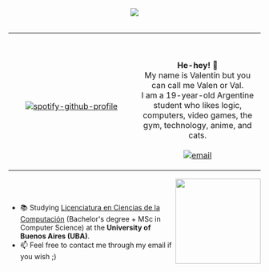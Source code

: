 <div align="center">
<img src="https://c.tenor.com/AV0aXNyLmlsAAAAC/neon-genesis-evangelion-misato-katsuragi.gif">
<br><br>
<table width="100%">
<td width="50%">
<div align="center">

&nbsp; <br> [![spotify-github-profile](https://spotify-github-profile.vercel.app/api/view?uid=itzvalen_&cover_image=true&theme=natemoo-re&bar_color=DA70D6&bar_color_cover=false)](https://spotify-github-profile.vercel.app/api/view?uid=itzvalen_&redirect=true)

</div>
</td>
<td width="50%">

&nbsp;<p align="center">
<b>He-hey! 👋</b><br>
My name is Valentín but you can call me Valen or Val.<br>
I am a 19-year-old Argentine student who likes logic, computers, video games, the gym, technology, anime, and cats.<br><br>
[![email](https://img.shields.io/badge/email-me-DA70D6?style=flat-square&logo=gmail&logoColor=white)](mailto:valen@duck.com)

</p>
</td>
</table>
</div>
<div align="center">
<img height="170px" src='https://github-readme-stats.vercel.app/api?username=valndev&show_icons=true&include_all_commits=true&title_color=fff&icon_color=DA70D6&text_color=9f9f9f&bg_color=151515' align="right">
</div>
<br><br>

* 📚 Studying <a href="https://computacion.dc.uba.ar/plan-de-estudios-2023/">Licenciatura en Ciencias de la Computación</a> (Bachelor's degree + MSc in Computer Science) at the <b>University of Buenos Aires (UBA)</b>.
* 📫 Feel free to contact me through my email if you wish ;)
